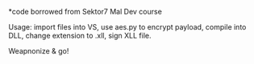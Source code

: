 *code borrowed from Sektor7 Mal Dev course 

Usage: import files into VS, use aes.py to encrypt payload, compile into DLL, change extension to .xll, sign XLL file.

Weapnonize & go!
